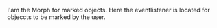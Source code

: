 I'am the Morph for marked objects. Here the eventlistener is located for objeccts to be marked by the user.


